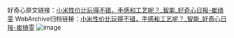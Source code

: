 好奇心原文链接：[小米性价比玩得不错，手感和工艺呢？_智能_好奇心日报-崔绮雯](https://www.qdaily.com/articles/1564.html)
WebArchive归档链接：[小米性价比玩得不错，手感和工艺呢？_智能_好奇心日报-崔绮雯](http://web.archive.org/web/20190623145933/https://www.qdaily.com/articles/1564.html)
![image](http://ww3.sinaimg.cn/large/007d5XDply1g3v4ggsisjj30u03jub29)